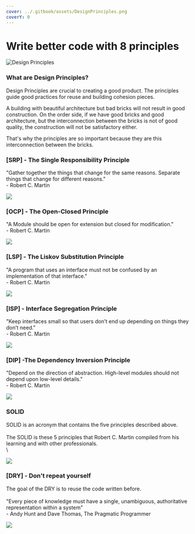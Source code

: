 ```yaml
---
cover: ../.gitbook/assets/DesignPrinciples.png
coverY: 0
---
```


# Write better code with 8 principles

![Design Principles](../.gitbook/assets/DesignPrinciples.png)

### What are Design Principles? 

Design Principles are crucial to creating a good product. The principles guide good practices for reuse and building cohesion pieces.

A building with beautiful architecture but bad bricks will not result in good construction. On the order side, if we have good bricks and good architecture, but the interconnection between the bricks is not of good quality, the construction will not be satisfactory either.

That's why the principles are so important because they are this interconnection between the bricks.

### \[SRP] - The Single Responsibility Principle

"Gather together the things that change for the same reasons. Separate things that change for different reasons." \
\- Robert C. Martin

![](../.gitbook/assets/image6.png)

### \[OCP] - The Open-Closed Principle

"A Module should be open for extension but closed for modification."\
\- Robert C. Martin

![](<../.gitbook/assets/image7 (1).png>)

### \[LSP] - The Liskov Substitution Principle

"A program that uses an interface must not be confused by an implementation of that interface."\
\- Robert C. Martin

![](<../.gitbook/assets/image8 (1).png>)

### \[ISP] - Interface Segregation Principle

"Keep interfaces small so that users don’t end up depending on things they don’t need."\
\- Robert C. Martin

![](../.gitbook/assets/image10.png)

### \[DIP] -The Dependency Inversion Principle

"Depend on the direction of abstraction. High-level modules should not depend upon low-level details."\
\- Robert C. Martin

![](../.gitbook/assets/image11.png)

### SOLID

SOLID is an acronym that contains the five principles described above. \
\
The SOLID is these 5 principles that Robert C. Martin compiled from his learning and with other professionals.\
\


![](../.gitbook/assets/image14.png)

### \[DRY] - Don't repeat yourself

The goal of the DRY is to reuse the code written before.\
\
"Every piece of knowledge must have a single, unambiguous, authoritative representation within a system"\
\- Andy Hunt and Dave Thomas, The Pragmatic Programmer

![](../.gitbook/assets/image15.png)



